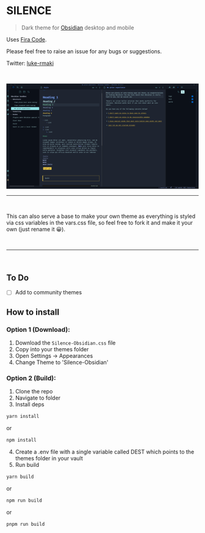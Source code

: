 # SILENCE

> Dark theme for [Obsidian](https://obsidian.md/) desktop and mobile


Uses [Fira Code](https://fonts.google.com/specimen/Fira+Code).

Please feel free to raise an issue for any bugs or suggestions.

Twitter: [luke-rmaki](https://twitter.com/luke_rmaki)

<br />


![screenshot of the theme](Screenshot.png)


---
<br />


This can also serve a base to make your own theme as everything is styled via css variables in the vars.css file, so feel free to fork it and make it your own (just rename it 😀).

<br />




---
<br />

## To Do
- [ ] Add to community themes



## How to install
<!-- ### Option 1 (Add from Obsidian)
- This theme is now listed in Obsidian's community themes
- Open Obsidian -> Settings -> Appearance 
- Browser Community themes and search for Rmaki -->


### Option 1 (Download):

1. Download the `Silence-Obsidian.css` file
2. Copy into your themes folder
3. Open Settings -> Appearances
4. Change Theme to 'Silence-Obsidian'

### Option 2 (Build):

1. Clone the repo
2. Navigate to folder
3. Install deps

```bash
yarn install
```

or

```bash
npm install
```

4. Create a .env file with a single variable called DEST which points to the themes folder in your vault
5. Run build

```bash
yarn build
```

or

```bash
npm run build
```
or

```bash
pnpm run build
```
